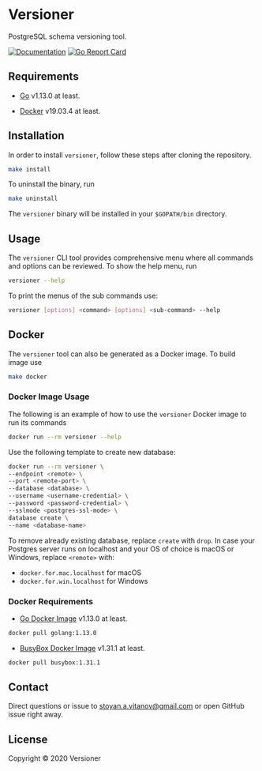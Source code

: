 # Versioner

PostgreSQL schema versioning tool.

[![Documentation](https://godoc.org/github.com/vitanovs/versioner?status.svg)](https://pkg.go.dev/github.com/vitanovs/versioner?tab=overview)
[![Go Report Card](https://goreportcard.com/badge/github.com/vitanovs/versioner)](https://goreportcard.com/report/github.com/vitanovs/versioner)

## Requirements

* [Go](https://golang.org/) v1.13.0 at least.

* [Docker](https://www.docker.com) v19.03.4 at least.

## Installation

In order to install `versioner`, follow these steps after
cloning the repository.

```sh
make install
```

To uninstall the binary, run

```sh
make uninstall
```

The `versioner` binary will be installed in your `$GOPATH/bin` directory.

## Usage

The `versioner` CLI tool provides comprehensive menu where all commands and options can be reviewed. To show the help menu, run

```sh
versioner --help
```

To print the menus of the sub commands use:

```sh
versioner [options] <command> [options] <sub-command> --help
```

## Docker

The `versioner` tool can also be generated as a Docker image. To build image use

```sh
make docker
```

### Docker Image Usage

The following is an example of how to use the `versioner` Docker image to run its commands

```sh
docker run --rm versioner --help
```

Use the following template to create new database:

```sh
docker run --rm versioner \
--endpoint <remote> \
--port <remote-port> \
--database <database> \
--username <username-credential> \
--password <password-credential> \
--sslmode <postgres-ssl-mode> \
database create \
--name <database-name>
```

To remove already existing database, replace `create` with `drop`.
In case your Postgres server runs on localhost and your OS of choice is macOS or Windows, replace `<remote>` with:

* `docker.for.mac.localhost` for macOS
* `docker.for.win.localhost` for Windows

### Docker Requirements

* [Go Docker Image](https://hub.docker.com/_/golang) v1.13.0 at least.

```sh
docker pull golang:1.13.0
```

* [BusyBox Docker Image](https://hub.docker.com/_/busybox) v1.31.1 at least.

```sh
docker pull busybox:1.31.1
```

## Contact

Direct questions or issue to stoyan.a.vitanov@gmail.com or open GitHub issue right away.

## License

Copyright © 2020 Versioner
